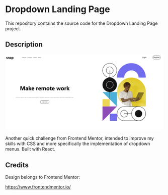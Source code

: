 # Dropdown Landing Page

This repository contains the source code for the Dropdown Landing Page project.

## Description

![dropdown challenge screenshot](./src/images/screen1.png)

Another quick challenge from Frontend Mentor, intended to improve my skills with CSS and more specifically the implementation of dropdown menus. Built with React.

## Credits

Design belongs to Frontend Mentor:

https://www.frontendmentor.io/
